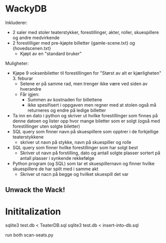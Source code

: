 # WackyDB

Inkluderer: 
- 2 saler med stoler teaterstykker, forestillinger, akter, roller, skuespillere og andre medvirkende
- 2 forestilliger med pre-kjøpte billetter {gamle-scene.txt} og {hovedscenen.txt}
    - Kjøpt av en "standard bruker"

Muligheter:
- Kjøpe 9 voksenbiletter til forestillingen for "Størst av alt er kjærligheten" 3. feburar
  - Setene er på samme rad, men trenger ikke være ved siden av hverandre
  - Får igjen:
    - Summen av kostnaden for billettene 
    - ikke spesifisert i oppgaven men regner med at stolen også må returneres og endre på ledige billetter
- Ta inn en dato i python og skriver ut hvilke forestillinger som finnes på denne datoen og lister opp hvor mange biletter som er solgt (også med forestillinger uten solgte biletter)
- SQL query som finner navn på skuespillere som opptrer i de forkjellige teaterstykkene
  - skriver ut navn på stykke, navn på skuespiller og rolle
- SQL query som finner hvilke forestillinger som har solgt best
  - Skriver ut navn på forstilling, dato og antall solgte plasser sortert på antall plasser i synkende rekkefølge 
- Python program (og SQL) som tar et skuespillernavn og finner hvilke skuespillere de har spilt med i samme akt
  - Skriver ut nacn på begge og hvilket skuespill det var


## Unwack the Wack!

# Inititalization 

sqlite3 test.db < TeaterDB.sql
sqlite3 test.db < insert-into-db.sql


run both scan-seats.py

#
